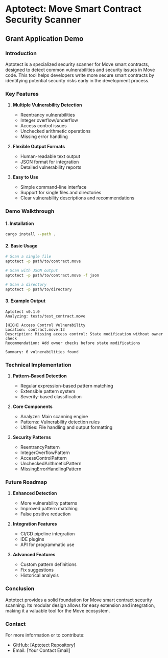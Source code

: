  # Aptotect: Move Smart Contract Security Scanner
## Grant Application Demo

### Introduction
Aptotect is a specialized security scanner for Move smart contracts, designed to detect common vulnerabilities and security issues in Move code. This tool helps developers write more secure smart contracts by identifying potential security risks early in the development process.

### Key Features
1. **Multiple Vulnerability Detection**
   - Reentrancy vulnerabilities
   - Integer overflow/underflow
   - Access control issues
   - Unchecked arithmetic operations
   - Missing error handling

2. **Flexible Output Formats**
   - Human-readable text output
   - JSON format for integration
   - Detailed vulnerability reports

3. **Easy to Use**
   - Simple command-line interface
   - Support for single files and directories
   - Clear vulnerability descriptions and recommendations

### Demo Walkthrough

#### 1. Installation
```bash
cargo install --path .
```

#### 2. Basic Usage
```bash
# Scan a single file
aptotect -p path/to/contract.move

# Scan with JSON output
aptotect -p path/to/contract.move -f json

# Scan a directory
aptotect -p path/to/directory
```

#### 3. Example Output
```
Aptotect v0.1.0
Analyzing: tests/test_contract.move

[HIGH] Access Control Vulnerability
Location: contract.move:13
Description: Missing access control: State modification without owner check
Recommendation: Add owner checks before state modifications

Summary: 6 vulnerabilities found
```

### Technical Implementation
1. **Pattern-Based Detection**
   - Regular expression-based pattern matching
   - Extensible pattern system
   - Severity-based classification

2. **Core Components**
   - Analyzer: Main scanning engine
   - Patterns: Vulnerability detection rules
   - Utilities: File handling and output formatting

3. **Security Patterns**
   - ReentrancyPattern
   - IntegerOverflowPattern
   - AccessControlPattern
   - UncheckedArithmeticPattern
   - MissingErrorHandlingPattern

### Future Roadmap
1. **Enhanced Detection**
   - More vulnerability patterns
   - Improved pattern matching
   - False positive reduction

2. **Integration Features**
   - CI/CD pipeline integration
   - IDE plugins
   - API for programmatic use

3. **Advanced Features**
   - Custom pattern definitions
   - Fix suggestions
   - Historical analysis

### Conclusion
Aptotect provides a solid foundation for Move smart contract security scanning. Its modular design allows for easy extension and integration, making it a valuable tool for the Move ecosystem.

### Contact
For more information or to contribute:
- GitHub: [Aptotect Repository]
- Email: [Your Contact Email]